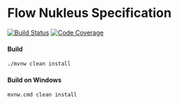 # Flow Nukleus Specification

[![Build Status][build-status-image]][build-status]
[![Code Coverage][code-coverage-image]][code-coverage]

#### Build
```bash
./mvnw clean install
```
#### Build on Windows
```bash
mvnw.cmd clean install
```

[build-status-image]: https://travis-ci.com/reaktivity/nukleus-flow.spec.svg?branch=develop
[build-status]: https://travis-ci.com/reaktivity/nukleus-flow.spec
[code-coverage-image]: https://codecov.io/gh/reaktivity/nukleus-flow.spec/branch/develop/graph/badge.svg
[code-coverage]: https://codecov.io/gh/reaktivity/nukleus-flow.spec
